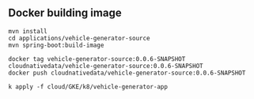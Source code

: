 ## Docker building image

```shell
mvn install
cd applications/vehicle-generator-source
mvn spring-boot:build-image
```

```shell
docker tag vehicle-generator-source:0.0.6-SNAPSHOT cloudnativedata/vehicle-generator-source:0.0.6-SNAPSHOT
docker push cloudnativedata/vehicle-generator-source:0.0.6-SNAPSHOT
```

```shell
k apply -f cloud/GKE/k8/vehicle-generator-app
```


